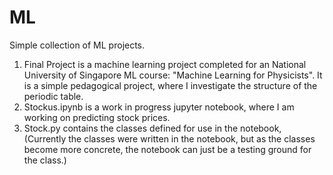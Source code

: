 # ML
Simple collection of ML projects. 

1. Final Project is a machine learning project completed for an National University of Singapore ML course: "Machine Learning for Physicists". It is a simple pedagogical project, where I investigate the structure of the periodic table.
2. Stockus.ipynb is a work in progress jupyter notebook, where I am working on predicting stock prices.
3. Stock.py contains the classes defined for use in the notebook, (Currently the classes were written in the notebook, but as the classes become more concrete, the notebook can just be a testing ground for the class.)
